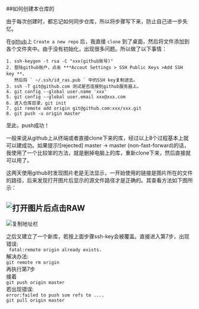 ##如何创建本仓库的  

由于每次创建时，都忘记如何同步仓库，所以将步骤写下来，防止自己进一步失忆。  


在[github](https://www.github.com)上 `Create a new repo` 后，我直接 `clone` 到了桌面，然后将文件添加到各个文件夹中。由于没有初始化，出现很多问题。所以做了以下事情：  

	1. ssh-keygen -t rsa -C "xxx(github账号)"
	2. 登陆github账户，点击 ***Accout Settings > SSH Public Keys >Add SSH key **，
	   然后将 ` ~/.ssh/id_ras.pub ` 中的SSH key复制进去。
	3. ssh -T git@github.com 测试是否连接到github服务器上。
	4. git config --global user.name 'xxx'
	5. git config --global user.email xxx@xxx.com
	6. 进入仓库目录，git init
	7. git remote add origin git@github.com:xxx/xxx.git
	8. git push -u origin master 

至此，push成功！

一般来说从github上从终端或者直接clone下来的库，经过以上8个过程基本上就可以建成功。如果提示![rejected]	master -> master (non-fast-forward)的话，我使用了一个比较笨的方法，就是删掉电脑上的库，重新clone下来，然后直接就可以用了。  

这两天使用github时发现图片老是无法显示，一开始使用的链接是图片所在的文件的路径，后来发现打开图片后显示的源文件路径才是正确的。其查看方法如下图所示： 

![打开图片后点击RAW](https://raw.github.com/yokay/Images/master/github-showpic01.png "打开图片后点击RAW")
------
![复制地址栏](https://raw.github.com/yokay/Images/master/github-showpic02.png "复制地址栏")




之后又建立了一个新库，若按上面步骤ssh-key会被覆盖。直接进入第7步，出现错误:  
` fatal:remote origin already exists.`    
解决办法:  
` git remote rm origin `  
再执行第7步  
接着  
` git push origin master `  
若出现错误:  
` error:failed to push som refs to .... `  
` git pull origin master `  


